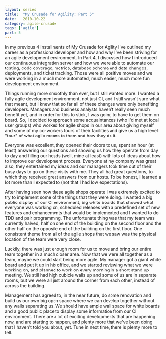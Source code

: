 ```yaml
---
layout: series
title:  "My Crusade for Agility: Part 5"
date:   2010-10-22
category: agile-crusade
tags: ['agile']
part: 5
---
```


In my previous 4 installments of My Crusade for Agility I've outlined my career
as a professional developer and how and why I've been striving for an agile
development environment. In Part 4, I discussed how I introduced our continuous
integration server and how we were able to automate our testing, code coverage,
metrics, database schema and data changes, deployments, and ticket tracking.
Those were all positive moves and we were working in a much more automated, much
easier, much more fun development environment.


Things running more smoothly than ever, but I still wanted more. I wanted a fully
agile development environment, not just CI, and I still wasn't sure what that
meant, but I knew that so far all of these changes were only benefiting
developers. Managers and business analysts haven't really seen much benefit yet,
and in order for this to stick, I was going to have to get them on board. So, I
decided to approach some acquaintances (who I'd met at local user groups) who
worked for agile shops in our area about giving myself and some of my co-workers
tours of their facilities and give us a high level "tour" of what agile means to
them and how they do it.


Everyone was excellent, they opened their doors to us, spent an hour (at least)
answering our questions and showing us how they operate from day to day and
filling our heads (well, mine at least) with lots of ideas about how to improve
our development process. Everyone at my company was great also, they entertained
my ideas and our managers took time out of their busy days to go on these visits
with me. They all had great questions, to which they received great answers from
our hosts. To be honest, I learned a lot more than I expected to (not that I had
low expectations).


After having seen how these agile shops operate I was extremely excited to try to
implement some of the things that they were doing. I wanted a big public display
of our CI environment, big white boards that showed what everyone was working
on, scheduled releases with a predefined set of new features and enhancements
that would be implemented and I wanted to do TDD and pair programming. The
unfortunate thing was that my team was currently halved, half on one end of the
building on the second floor and the other half on the opposite end of the
building on the first floor. One consistent theme from all of the agile shops
that we saw was the physical location of the team were very close.


Luckily, there was just enough room for us to move and bring our entire team
together in a much closer area. Now that we were all together as a team, maybe
we could start being more agile. My manager got a giant white board and put it
up in his office, and we started reviewing what we were working on, and planned
to work on every morning in a short stand up meeting. We still had high cubicle
walls up and some of us are in separate rooms, but we were all just around the
corner from each other, instead of across the building.


Management has agreed to, in the near future, do some renovation and build us
our own big open space where we can develop together without any walls
separating us. We should have ample wall space for white boards and a good
public place to display some information from our CI environment. There are a
lot of exciting developments that are happening now, and are starting to happen,
and plenty more that we've been doing that I haven't told you about, yet. Tune
in next time, there is plenty more to tell.


